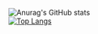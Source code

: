 ![Anurag's GitHub stats](https://github-readme-stats.vercel.app/api?username=darshanjoshi16&show_icons=true&theme=radical)<br/>
[![Top Langs](https://github-readme-stats.vercel.app/api/top-langs/?username=darshanjoshi16&langs_count=8)](https://github.com/darshanjoshi16/)<br/>

